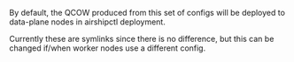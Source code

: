 By default, the QCOW produced from this set of configs will be
deployed to data-plane nodes in airshipctl deployment.

Currently these are symlinks since there is no difference, but
this can be changed if/when worker nodes use a different config.
